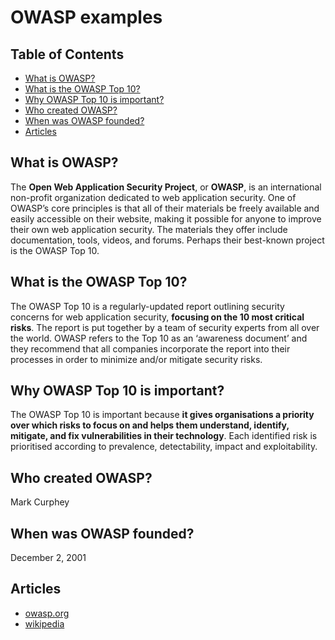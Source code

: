 # OWASP examples

## Table of Contents
- [What is OWASP?](#what-is-owasp)
- [What is the OWASP Top 10?](#what-is-the-owasp-top-10)
- [Why OWASP Top 10 is important?](#why-owasp-top-10-is-important)
- [Who created OWASP?](#who-created-owasp)
- [When was OWASP founded?](#when-was-owasp-founded)
- [Articles](#articles)

## What is OWASP?

The **Open Web Application Security Project**, or **OWASP**, is an international non-profit organization dedicated to web application security. One of OWASP’s core principles is that all of their materials be freely available and easily accessible on their website, making it possible for anyone to improve their own web application security. The materials they offer include documentation, tools, videos, and forums. Perhaps their best-known project is the OWASP Top 10.

## What is the OWASP Top 10?

The OWASP Top 10 is a regularly-updated report outlining security concerns for web application security, **focusing on the 10 most critical risks**. The report is put together by a team of security experts from all over the world. OWASP refers to the Top 10 as an ‘awareness document’ and they recommend that all companies incorporate the report into their processes in order to minimize and/or mitigate security risks.

## Why OWASP Top 10 is important?

The OWASP Top 10 is important because **it gives organisations a priority over which risks to focus on and helps them understand, identify, mitigate, and fix vulnerabilities in their technology**. Each identified risk is prioritised according to prevalence, detectability, impact and exploitability.

## Who created OWASP?

Mark Curphey

## When was OWASP founded?

December 2, 2001

## Articles

- [owasp.org](https://owasp.org/)
- [wikipedia](https://en.wikipedia.org/wiki/OWASP)
